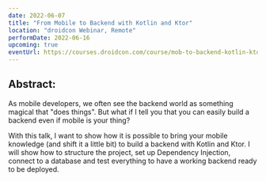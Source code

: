 ```yaml
---
date: 2022-06-07
title: "From Mobile to Backend with Kotlin and Ktor"
location: "droidcon Webinar, Remote"
performDate: 2022-06-16
upcoming: true
eventUrl: https://courses.droidcon.com/course/mob-to-backend-kotlin-ktor
---
```


## Abstract:

As mobile developers, we often see the backend world as something magical that "does things". But what if I tell you that you can easily build a backend even if mobile is your thing?

With this talk, I want to show how it is possible to bring your mobile knowledge (and shift it a little bit) to build a backend with Kotlin and Ktor. I will show how to structure the project, set up Dependency Injection, connect to a database and test everything to have a working backend ready to be deployed.
